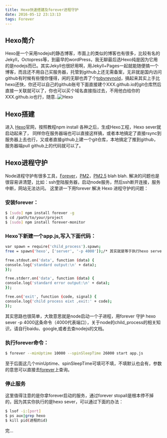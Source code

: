 ```yaml
---
title: Hexo快速搭建及forever进程守护
date: 2016-05-12 23:13:13
tags: Forever
---
```

## Hexo简介
Hexo是一个采用nodejs的静态博客，市面上的类似的博客也有很多，比较有名的Jekyll，Octopress等，到最早的wordPress，我无聊最后选Hexo纯是因为它用的是nodejs而已。其实Jekyll也很好用啊，用Jekyll+Pages一起就能随便搞一个博客，而且还不用自己买服务器，托管到github上还无需备案，无非就是国内访问github有时候有些慢你懂得，闲的无聊也弄了个[tobyreynold](https://tobyreynold.github.io/)，搞起来其实上手比hexo还快，你还可以自己的github账号下面直接建个XXX.github.io的git仓库然后直接一关联就可以了，你也可以买个域名直接指过去，不用他白给你的XXX.github.io也行，随意..![Hexo](https://hexo.io/logo.svg)
  

## Hexo搭建

进入 [Hexo](https://hexo.io/)官网，按照教程npm install 各种之后，生成Hexo工程，Hexo sever就启动起来了，
同样你在服务器端也可以直接这样搞，或者本地搞定了直接rsync到服务器上去也行，又或者直接github上建一个git仓库，本地搞定了推到github，服务器端pull github上的代码就可以了。


## Hexo进程守护

Node进程守护有很多工具，[Forever](https://www.npmjs.com/package/forever)，[PM2](https://pm2.keymetrics.io/)，[PM2.5](https://www.npmjs.com/package/pm25) blah blah.
解决的问题也是很容易讲清楚，比如：ssh登陆服务器，启动node服务，然后ssh断开连接，服务中断，网站无法访问。
这里讲一下用forever 解决 Hexo 进程守护的问题：
### 安装forever：
``` bash
$ [sudo] npm install forever -g
$ cd /path/to/your/project
$ [sudo] npm install forever-monitor
```

### Hexo下新建一个app.js,写入下面代码：
``` bash
var spawn = require('child_process').spawn;
free = spawn('hexo', ['server', '-p 4000']);/* 其实就是等于执行hexo server -p 4000*/

free.stdout.on('data', function (data) {
console.log('standard output:\n' + data);
});

free.stderr.on('data', function (data) { 
console.log('standard error output:\n' + data);
});

free.on('exit', function (code, signal) {
console.log('child process eixt ,exit:' + code);
});
```

其实思路也很简单，大致意思就是node启动一个子进程，用forever 守护 hexo sever -p 4000这条命令（4000代表端口），关于node的child_process的相关知识，请自行baidu、google,或者去查nodejs的文档。

### 执行forever命令：
``` bash
$ forever --minUptime 10000 --spinSleepTime 26000 start app.js
```

至于后面这几个minUptime、spinSleepTime可填可不填，不填默认也会有，参数的意思可以直接去[forever](https://www.npmjs.com/package/forever)上查询。

### 停止服务

这里值得注意的是你拿forever启动的服务，通过forever stopall是根本停不掉的，因为其实你执行的是hexo sever，可以通过下面的办法：
``` bash
$ lsof -i:[port]
$ ps aux|grep hexo
$ kill pid(进程的id)
```

完...





